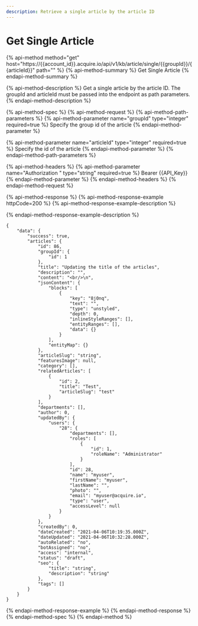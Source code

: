 ```yaml
---
description: Retrieve a single article by the article ID
---
```


# Get Single Article

{% api-method method="get" host="https://{{account\_id}}.acquire.io/api/v1/kb/article/single/{{groupId}}/{{articleId}}" path="" %}
{% api-method-summary %}
Get Single Article
{% endapi-method-summary %}

{% api-method-description %}
Get a single article by the article ID. The groupId and articleId must be passed into the endpoint as path parameters.
{% endapi-method-description %}

{% api-method-spec %}
{% api-method-request %}
{% api-method-path-parameters %}
{% api-method-parameter name="groupId" type="integer" required=true %}
Specify the group id of the article
{% endapi-method-parameter %}

{% api-method-parameter name="articleId" type="integer" required=true %}
Specify the id of the article
{% endapi-method-parameter %}
{% endapi-method-path-parameters %}

{% api-method-headers %}
{% api-method-parameter name="Authorization " type="string" required=true %}
Bearer {{API\_Key}}
{% endapi-method-parameter %}
{% endapi-method-headers %}
{% endapi-method-request %}

{% api-method-response %}
{% api-method-response-example httpCode=200 %}
{% api-method-response-example-description %}

{% endapi-method-response-example-description %}

```
{
    "data": {
        "success": true,
        "articles": {
            "id": 86,
            "groupId": {
                "id": 1
            },
            "title": "Updating the title of the articles",
            "description": "",
            "content": "<br/>\n",
            "jsonContent": {
                "blocks": [
                    {
                        "key": "8j0nq",
                        "text": "",
                        "type": "unstyled",
                        "depth": 0,
                        "inlineStyleRanges": [],
                        "entityRanges": [],
                        "data": {}
                    }
                ],
                "entityMap": {}
            },
            "articleSlug": "string",
            "featuresImage": null,
            "category": [],
            "relatedArticles": [
                {
                    "id": 2,
                    "title": "Test",
                    "articleSlug": "test"
                }
            ],
            "departments": [],
            "author": 0,
            "updatedBy": {
                "users": {
                    "28": {
                        "departments": [],
                        "roles": [
                            {
                                "id": 1,
                                "roleName": "Administrator"
                            }
                        ],
                        "id": 28,
                        "name": "myuser",
                        "firstName": "myuser",
                        "lastName": "",
                        "photo": "",
                        "email": "myuser@acquire.io",
                        "type": "user",
                        "accessLevel": null
                    }
                }
            },
            "createdBy": 0,
            "dateCreated": "2021-04-06T10:19:35.000Z",
            "dateUpdated": "2021-04-06T10:32:28.000Z",
            "autoRelated": "no",
            "botAssigned": "no",
            "access": "internal",
            "status": "draft",
            "seo": {
                "title": "string",
                "description": "string"
            },
            "tags": []
        }
    }
}
```
{% endapi-method-response-example %}
{% endapi-method-response %}
{% endapi-method-spec %}
{% endapi-method %}

